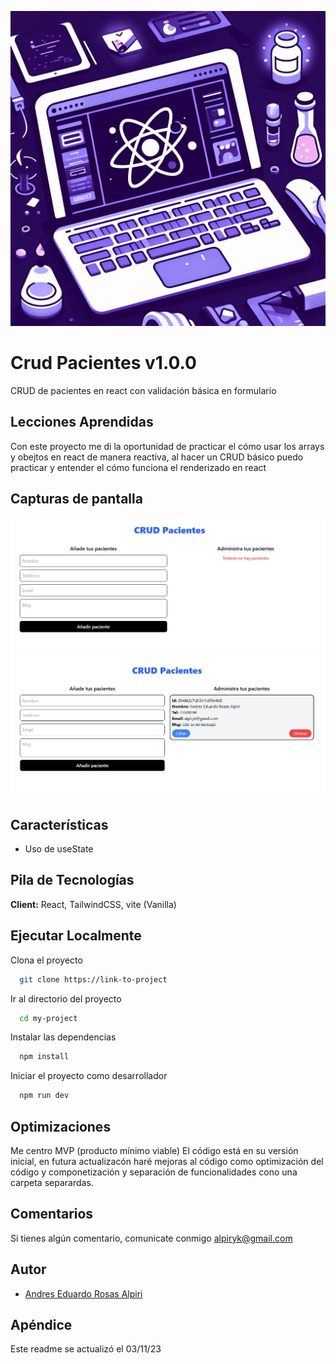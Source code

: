 ![Logo](../../logovitrinareact.jpg)

# Crud Pacientes v1.0.0

CRUD de pacientes en react con validación básica en formulario

## Lecciones Aprendidas

Con este proyecto me di la oportunidad de practicar el cómo usar los arrays y obejtos en react de manera reactiva, al hacer un CRUD básico puedo practicar y entender el cómo funciona el renderizado en react

## Capturas de pantalla

![App Screenshot](./sourceReadme/crudpacientes.png 'crud pacientes')
![App Screenshot](./sourceReadme/crudpacientes2.png 'crud pacientes 2')


## Características

- Uso de useState

## Pila de Tecnologías

**Client:** React, TailwindCSS, vite (Vanilla)

## Ejecutar Localmente

Clona el proyecto

```bash
  git clone https://link-to-project
```

Ir al directorio del proyecto

```bash
  cd my-project
```

Instalar las dependencias

```bash
  npm install
```

Iniciar el proyecto como desarrollador

```bash
  npm run dev
```

## Optimizaciones

Me centro MVP (producto mínimo viable) El código está en su versión inicial, en futura actualizacón haré mejoras al código como optimización del código y componetización y separación de funcionalidades cono una carpeta separardas.

## Comentarios

Si tienes algún comentario, comunicate conmigo alpiryk@gmail.com

## Autor

- [Andres Eduardo Rosas Alpiri](https://github.com/XxElInmortalXx)

## Apéndice

Este readme se actualizó el 03/11/23
